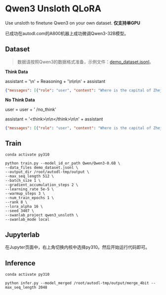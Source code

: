 # Qwen3 Unsloth QLoRA

Use unsloth to finetune Qwen3 on your own dataset. **仅支持单GPU**

已成功在autodl.com的A800机器上成功微调Qwen3-32B模型。

## Dataset

> 数据请按照Qwen3的数据格式准备，示例文件：[demo_dataset.jsonl](demo_dataset.jsonl)。

**Think Data**

assistant = '<think>\n' + Reasoning + '\n</think>\n\n' + assistant

```json lines
{"messages": [{"role": "user", "content": "Where is the capital of Zhejiang?"}, {"role": "assistant", "content": "<think>\nxxx\n</think>\n\nThe capital of Zhejiang is Hangzhou."}]}
```

**No Think Data**

user = user + ' /no_think'

assistant = '\<think\>\n\n\</think\>\n\n' + assistant
```json lines
{"messages": [{"role": "user", "content": "Where is the capital of Zhejiang? /no_think"}, {"role": "assistant", "content": "<think>\n\n</think>\n\nThe capital of Zhejiang is Hangzhou."}]}
```

## Train

```shell
conda activate py310

python train.py --model_id_or_path Qwen/Qwen3-0.6B \
--data_files demo_dataset.jsonl \
--output_dir /root/autodl-tmp/output \
--max_seq_length 512 \
--batch_size 1 \
--gradient_accumulation_steps 2 \
--learning_rate 5e-5 \
--warmup_steps 3 \
--num_train_epochs 1 \
--rank 8 \
--lora_alpha 16 \
--seed 3407 \
--swanlab_project qwen3_unsloth \
--swanlab_mode local
```

## Jupyterlab

在Jupyter页面中，右上角切换内核中选择py310。然后开始运行代码即可。

## Inference
```shell
conda activate py310

python infer.py --model_merged /root/autodl-tmp/output/merge_4bit --max_seq_length 2048
```
